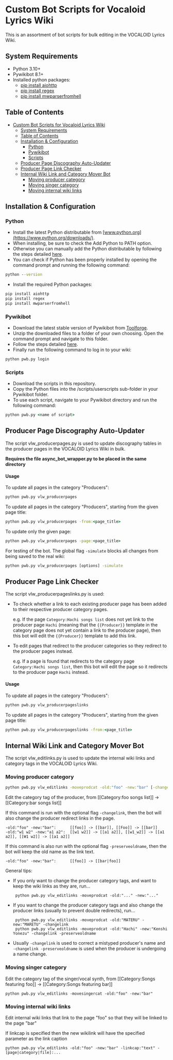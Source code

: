 # Custom Bot Scripts for Vocaloid Lyrics Wiki

This is an assortment of bot scripts for bulk editing in the VOCALOID Lyrics Wiki.

## System Requirements
 - Python 3.10+
 - Pywikibot 8.1+
 - Installed python packages:
   - [pip install aiohttp](https://pypi.org/project/aiohttp/)
   - [pip install regex](https://pypi.org/project/regex/)
   - [pip install mwparserfromhell](https://pypi.org/project/mwparserfromhell/)

## Table of Contents
- [Custom Bot Scripts for Vocaloid Lyrics Wiki](#custom-bot-scripts-for-vocaloid-lyrics-wiki)
  - [System Requirements](#system-requirements)
  - [Table of Contents](#table-of-contents)
  - [Installation \& Configuration](#installation--configuration)
    - [Python](#python)
    - [Pywikibot](#pywikibot)
    - [Scripts](#scripts)
  - [Producer Page Discography Auto-Updater](#producer-page-discography-auto-updater)
  - [Producer Page Link Checker](#producer-page-link-checker)
  - [Internal Wiki Link and Category Mover Bot](#internal-wiki-link-and-category-mover-bot)
    - [Moving producer category](#moving-producer-category)
    - [Moving singer category](#moving-singer-category)
    - [Moving internal wiki links](#moving-internal-wiki-links)



## Installation & Configuration

### Python
 - Install the latest Python distributable from [www.python.org](https://www.python.org/downloads/).
 - When installing, be sure to check the Add Python to PATH option.
 - Otherwise you can manually add the Python distributable by following the steps detailed [here](https://www.javatpoint.com/how-to-set-python-path).
 - You can check if Python has been properly installed by opening the command prompt and running the following command:

  ```bat
  python --version
  ```

 - Install the required Python packages:
  
  ```bat
  pip install aiohttp
  pip install regex
  pip install mwparserfromhell
  ```

### Pywikibot
 - Download the latest stable version of Pywikibot from [Toolforge](https://pywikibot.toolforge.org).
 - Unzip the downloaded files to a folder of your own choosing. Open the command prompt and navigate to this folder.
 - Follow the steps detailed [here](https://www.mediawiki.org/wiki/Manual:Pywikibot/Installation#Configure_Pywikibot).
 - Finally run the following command to log in to your wiki:

  ```bat
  python pwb.py login
  ```

### Scripts
 - Download the scripts in this repository.
 - Copy the Python files into the /scripts/userscripts sub-folder in your Pywikibot folder.
 - To use each script, navigate to your Pywikibot directory and run the following command:

  ```bat
  python pwb.py <name of script>
  ```

## Producer Page Discography Auto-Updater

The script vlw_producerpages.py is used to update discography tables in the producer pages in the VOCALOID Lyrics Wiki in bulk.

**Requires the file async_bot_wrapper.py to be placed in the same directory**

<h4>Usage</h4>

To update all pages in the category "Producers":

```bat
python pwb.py vlw_producerpages
```

To update all pages in the category "Producers", starting from the given page title:

```bat
python pwb.py vlw_producerpages -from:<page_title>
```

To update only the given page:

```bat
python pwb.py vlw_producerpages -page:<page_title>
```

For testing of the bot. The global flag `-simulate` blocks all changes from being saved to the real wiki:

```bat
python pwb.py vlw_producerpages [options] -simulate
```

## Producer Page Link Checker

The script vlw_producerpageslinks.py is used:
 - To check whether a link to each existing producer page has been added to their respective producer category pages.
  
   e.g. If the page `Category:Hachi songs list` does not yet link to the producer page `Hachi` (meaning that the `{{Producer}}` template in the category page does not yet contain a link to the producer page), then this bot will edit the `{{Producer}}` template to add this link.

 - To edit pages that redirect to the producer categories so they redirect to the producer pages instead.
  
   e.g. If a page is found that redirects to the category page `Category:Hachi songs list`, then this bot will edit the page so it redirects to the producer page `Hachi` instead.

<h4>Usage</h4>

To update all pages in the category "Producers":

```bat
python pwb.py vlw_producerpageslinks
```

To update all pages in the category "Producers", starting from the given page title:

```bat
python pwb.py vlw_producerpageslinks -from:<page_title>
```

## Internal Wiki Link and Category Mover Bot

The script vlw_editlinks.py is used to update the internal wiki links and category tags in the VOCALOID Lyrics Wiki.

### Moving producer category

```bat
python pwb.py vlw_editlinks -moveprodcat -old:"foo" -new:"bar" [-changelink] [-preserveoldname]
```

Edit the category tag of the producer, from [[Category:foo songs list]] -> [[Category:bar songs list]]

If this command is run with the optional flag `-changelink`, then the bot will also change the producer redirect links in the page.

    -old:"foo" -new:"bar":      [[foo]] -> [[bar]], [[Foo]] -> [[bar]]
    -old:"w1 w2" -new:"a1 a2":  [[w1 w2]] -> [[a1 a2]], [[w1_w2]] -> [[a1 a2]], [[W1 w2]] -> [[a1 a2]]

If this command is also run with the optional flag `-preserveoldname`, then the bot will keep the old name as the link text.

    -old:"foo" -new:"bar":      [[foo]] -> [[bar|foo]]

General tips:
 - If you only want to change the producer category tags, and want to keep the wiki links as they are, run...
  
        python pwb.py vlw_editlinks -moveprodcat -old:"..." -new:"..."

 - If you want to change the producer category tags and also change the producer links (usually to prevent double redirects), run...
    
        python pwb.py vlw_editlinks -moveprodcat -old:"MATERU" -new:"MARETU" -changelink
        python pwb.py vlw_editlinks -moveprodcat -old:"Hachi" -new:"Kenshi Yonezu" -changelink -preserveoldname

 - Usually `-changelink` is used to correct a mistyped producer's name and `-changelink -preserveoldname` is used when the producer is undergoing a name change.

### Moving singer category

Edit the category tag of the singer/vocal synth, from [[Category:Songs featuring foo]] -> [[Category:Songs featuring bar]]

    python pwb.py vlw_editlinks -movesingercat -old:"foo" -new:"bar"

### Moving internal wiki links

Edit internal wiki links that link to the page "foo" so that they will be linked to the page "bar" 

If linkcap is specified then the new wikilink will have the specified parameter as the link caption
    
    python pwb.py vlw_editlinks -old:"foo" -new:"bar" -linkcap:"text" -[page|category|file]:...
    

